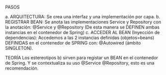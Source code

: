 PASOS

  a. ARQUITECTURA: Se crea una interfaz y una implementación por capa.
  b. REGISTRAR BEAN: Se anota las implementaciones Service y Repository con la anotación: @Service y @Repository (De esta manera se DEFINEN ambas instancias en el contenedor de Spring)
  c. ACCEDER AL BEAN (Inyección de dependencias): Accedemos a las 2 instancias definidas (objetos=beans) DEFINIDAS en el contenedor de SPRING con: @Autowired (ámbito SINGLETON).   

TEORÍA
	  Los estereotipos b) sirven para registar un BEAN en el contenedor de Spring. Y se contextualiza su uso @Service @Repository, esto es una recomendación.
